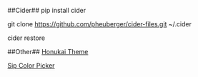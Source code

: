 ##Cider##
pip install cider

git clone https://github.com/pheuberger/cider-files.git ~/.cider

cider restore

##Other##
[Honukai Theme](https://github.com/oskarkrawczyk/honukai-iterm-zsh)

[Sip Color Picker](http://sipapp.io/)
